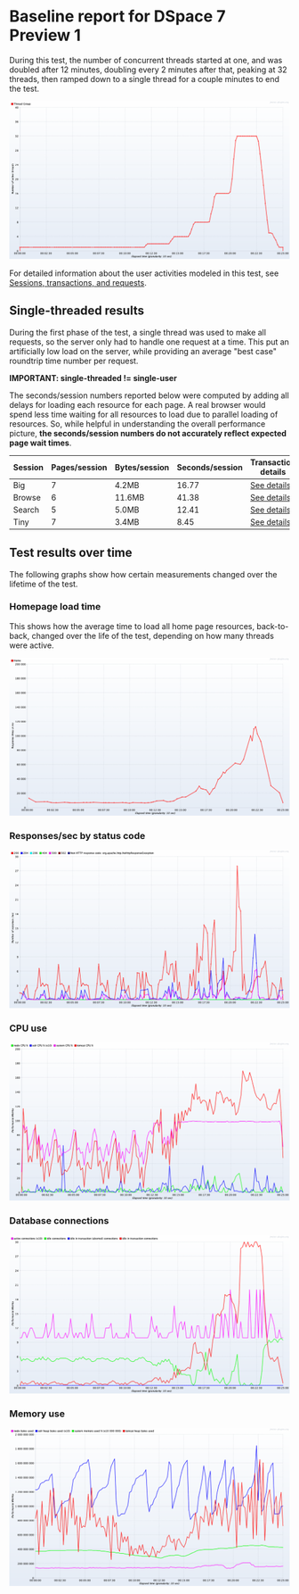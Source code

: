 # Baseline report for DSpace 7 Preview 1

During this test, the number of concurrent threads started at one, and was doubled after 12 minutes,
doubling every 2 minutes after that, peaking at 32 threads, then ramped down to a single thread for
a couple minutes to end the test.

![](threads.png)

For detailed information about the user activities modeled in this test,
see [Sessions, transactions, and requests](../../doc/sessions).

## Single-threaded results

During the first phase of the test, a single thread was used to make all requests,
so the server only had to handle one request at a time. This put an artificially low load on the server,
while providing an average "best case" roundtrip time number per request.

**IMPORTANT: single-threaded != single-user**

The seconds/session numbers reported below were computed by adding all delays for loading
each resource for each page. A real browser would spend less time waiting for all resources
to load due to parallel loading of resources.  So, while helpful in understanding the overall
performance picture, **the seconds/session numbers do not accurately reflect expected page wait times**.

Session | Pages/session | Bytes/session | Seconds/session | Transaction details
-|-|-|-|-
Big | 7 | 4.2MB | 16.77 | [See details](details-big)
Browse | 6 | 11.6MB | 41.38 | [See details](details-browse)
Search | 5 | 5.0MB | 12.41 | [See details](details-search)
Tiny | 7 | 3.4MB | 8.45 | [See details](details-tiny)

## Test results over time

The following graphs show how certain measurements changed over the lifetime of the test.

### Homepage load time

This shows how the average time to load all home page resources, back-to-back, changed over the life of the test,
depending on how many threads were active.

![](home.png)

### Responses/sec by status code

![](codes.png)

### CPU use

![](cpu.png)

### Database connections

![](database.png)

### Memory use

![](memory.png)

